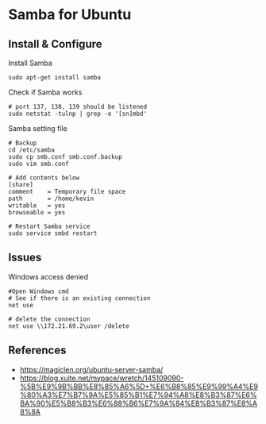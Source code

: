 # Samba for Ubuntu

## Install & Configure
Install Samba
    
    sudo apt-get install samba

Check if Samba works

    # port 137, 138, 139 should be listened 
    sudo netstat -tulnp | grep -e '[sn]mbd'

Samba setting file

    # Backup
    cd /etc/samba
    sudo cp smb.conf smb.conf.backup
    sudo vim smb.conf

    # Add contents below
    [share]                                    
    comment    = Temporary file space
    path       = /home/kevin
    writable   = yes
    browseable = yes

    # Restart Samba service
    sudo service smbd restart

## Issues
Windows access denied

    #Open Windows cmd
    # See if there is an existing connection
    net use

    # delete the connection
    net use \\172.21.69.2\user /delete

## References
- https://magiclen.org/ubuntu-server-samba/
- https://blog.xuite.net/mypace/wretch/145109090-%5B%E9%9B%BB%E8%85%A6%5D+%E6%B8%85%E9%99%A4%E9%80%A3%E7%B7%9A%E5%85%B1%E7%94%A8%E8%B3%87%E6%BA%90%E5%B8%B3%E6%88%B6%E7%9A%84%E8%B3%87%E8%A8%8A